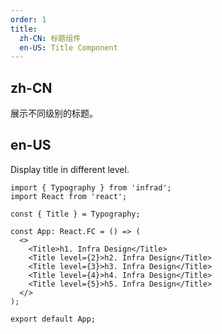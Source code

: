 ```yaml
---
order: 1
title:
  zh-CN: 标题组件
  en-US: Title Component
---
```


## zh-CN

展示不同级别的标题。

## en-US

Display title in different level.

```tsx
import { Typography } from 'infrad';
import React from 'react';

const { Title } = Typography;

const App: React.FC = () => (
  <>
    <Title>h1. Infra Design</Title>
    <Title level={2}>h2. Infra Design</Title>
    <Title level={3}>h3. Infra Design</Title>
    <Title level={4}>h4. Infra Design</Title>
    <Title level={5}>h5. Infra Design</Title>
  </>
);

export default App;
```
